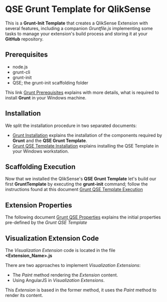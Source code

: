 # QSE Grunt Template for QlikSense

This is a **Grunt-Init Template** that creates a QlikSense Extension with several features, including a companion *Gruntfile.js* implementing some tasks to manage your extension's build process and storing it at your **GitHub** repository.

## Prerequisites

* node.js
* grunt-cli
* grunt-init
* QSE; the grunt-init scaffolding folder

This link [Grunt Prerequisites](docs/Grunt-Prerequisites.md) explains with more details, what is required to install **Grunt** in your Windows machine.

## Installation

We split the installation procedure in two separated documents:

* [Grunt Installation](docs/Grunt-Installation.md) explains the installation of the components required by **Grunt** and the **QSE Grunt Template**.
* [Grunt QSE Template Installation](docs/Grunt-QSE-Template-Installation.md) explains installing the QSE Template in your Windows workstation.

## Scaffolding Execution

Now that we installed the QlikSense's <b>QSE Grunt Template</b> let's build our first <b>GruntTemplate</b> by executing the <b>grunt-init</b> command; follow the instructions found at this document [Grunt QSE Template Execution](docs/Grunt-QSE-Template-Execution.md)

## Extension Properties

The following document [Grunt QSE Properties](docs/Grunt-QSE-Properties.md) explains the initial properties pre-defined by the *Grunt QSE Template*

## Visualization Extension Code

The *Visualization Extension* code is located in the file **&lt;Extension_Name>.js**

There are two approaches to implement *Visualization Extensions*:
* The *Paint* method rendering the *Extension* content.
* Using AngularJS in *Visualization Extensions*.

This *Extension* is based in the former method, it uses the *Paint* method to render its content.